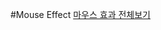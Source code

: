 


#Mouse Effect
<a href="https://webstoryboy.github.io/script/mouseEffect/mouse00.html">마우스 효과 전체보기</a>
